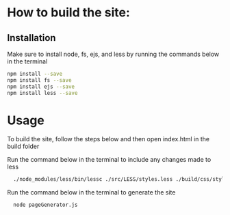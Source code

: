 # How to build the site:

## Installation
Make sure to install node, fs, ejs, and less by running the commands below in the terminal

```bash
npm install --save
npm install fs --save
npm install ejs --save
npm install less --save
```

# Usage
To build the site, follow the steps below and then open index.html in the build folder

Run the command below in the terminal to include any changes made to less
```bash
  ./node_modules/less/bin/lessc ./src/LESS/styles.less ./build/css/styles.css
```
Run the command below in the terminal to generate the site
```bash
  node pageGenerator.js
```
